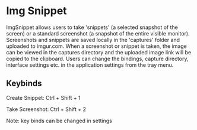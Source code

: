 # Img Snippet

ImgSnippet allows users to take 'snippets' (a selected snapshot of the screen) or a standard screenshot (a snapshot of the entire visible monitor).
Screenshots and snippets are saved locally in the 'captures' folder and uploaded to imgur.com. 
When a screenshot or snippet is taken, the image can be viewed in the captures directory and the uploaded image link will be copied to the clipboard.
Users can change the bindings, capture directory, interface settings etc. in the application settings from the tray menu.


## Keybinds

Create Snippet: Ctrl + Shift + 1

Take Screenshot: Ctrl + Shift + 2

Note: key binds can be changed in settings
